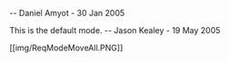 -- Daniel Amyot - 30 Jan 2005

This is the default mode. -- Jason Kealey - 19 May 2005 

[[img/ReqModeMoveAll.PNG]]